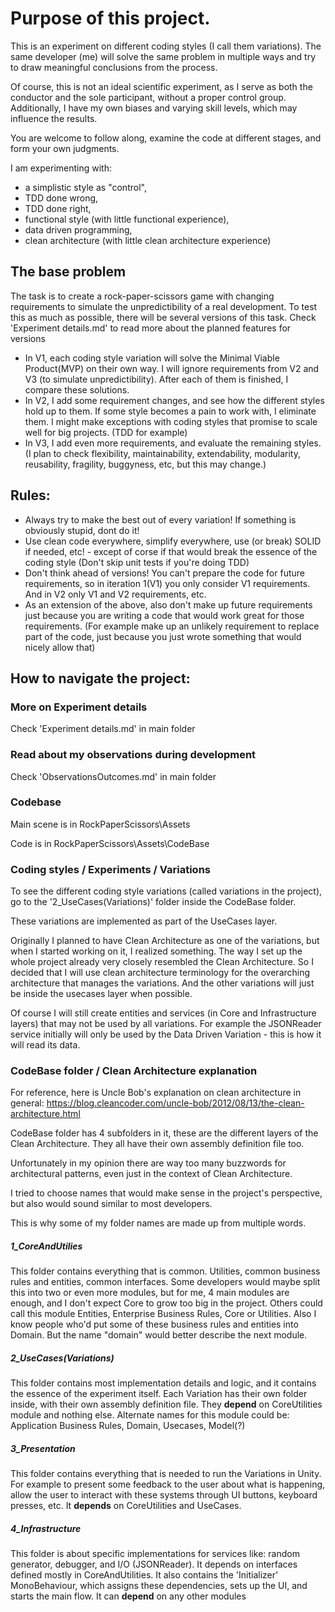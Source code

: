 # Purpose of this project.

This is an experiment on different coding styles (I call them variations). The same developer (me) will solve the same problem in multiple ways and try to draw meaningful conclusions from the process.

Of course, this is not an ideal scientific experiment, as I serve as both the conductor and the sole participant, without a proper control group. Additionally, I have my own biases and varying skill levels, which may influence the results.

You are welcome to follow along, examine the code at different stages, and form your own judgments.

I am experimenting with:
* a simplistic style as "control", 
* TDD done wrong, 
* TDD done right, 
* functional style (with little functional experience),
* data driven programming, 
* clean architecture (with little clean architecture experience)

## The base problem

The task is to create a rock-paper-scissors game with changing requirements to simulate the unpredictibility of a real development. 
To test this as much as possible, there will be several versions of this task.
Check 'Experiment details.md' to read more about the planned features for versions

* In V1, each coding style variation will solve the Minimal Viable Product(MVP) on their own way. I will ignore requirements from V2 and V3 (to simulate unpredictibility). After each of them is finished, I compare these solutions.
* In V2, I add some requirement changes, and see how the different styles hold up to them. If some style becomes a pain to work with, I eliminate them. I might make exceptions with coding styles that promise to scale well for big projects. (TDD for example)
* In V3, I add even more requirements, and evaluate the remaining styles. (I plan to check flexibility, maintainability, extendability, modularity, reusability, fragility, buggyness, etc, but this may change.)

## Rules: 
* Always try to make the best out of every variation! If something is obviously stupid, dont do it! 
* Use clean code everywhere, simplify everywhere, use (or break) SOLID if needed, etc! - except of corse if that would break the essence of the coding style (Don't skip unit tests if you're doing TDD)
* Don't think ahead of versions! You can't prepare the code for future requirements, so in iteration 1(V1) you only consider V1 requirements. And in V2 only V1 and V2 requirements, etc.
* As an extension of the above, also don't make up future requirements just because you are writing a code that would work great for those requirements. (For example make up an unlikely requirement to replace part of the code, just because you just wrote something that would nicely allow that)

## How to navigate the project:

### More on Experiment details

Check 'Experiment details.md' in main folder

### Read about my observations during development

Check 'ObservationsOutcomes.md' in main folder

### Codebase

Main scene is in RockPaperScissors\Assets

Code is in RockPaperScissors\Assets\CodeBase

### Coding styles / Experiments / Variations
To see the different coding style variations (called variations in the project), go to the '2_UseCases(Variations)' folder inside the CodeBase folder. 

These variations are implemented as part of the UseCases layer. 

Originally I planned to have Clean Architecture as one of the variations, but when I started working on it, I realized something. 
The way I set up the whole project already very closely resembled the Clean Architecture. 
So I decided that I will use clean architecture terminology for the overarching architecture that manages the variations.
And the other variations will just be inside the usecases layer when possible.

Of course I will still create entities and services (in Core and Infrastructure layers) that may not be used by all variations. 
For example the JSONReader service initially will only be used by the Data Driven Variation - this is how it will read its data.

### CodeBase folder / Clean Architecture explanation

For reference, here is Uncle Bob's explanation on clean architecture in general: https://blog.cleancoder.com/uncle-bob/2012/08/13/the-clean-architecture.html

CodeBase folder has 4 subfolders in it, these are the different layers of the Clean Architecture. They all have their own assembly definition file too.

Unfortunately in my opinion there are way too many buzzwords for architectural patterns, even just in the context of Clean Architecture. 

I tried to choose names that would make sense in the project's perspective, but also would sound similar to most developers. 

This is why some of my folder names are made up from multiple words.

##### 1_CoreAndUtilies
This folder contains everything that is common. Utilities, common business rules and entities, common interfaces. 
Some developers would maybe split this into two or even more modules, but for me, 4 main modules are enough, and I don't expect Core to grow too big in the project.
Others could call this module Entities, Enterprise Business Rules, Core or Utilities. Also I know people who'd put some of these business rules and entities into Domain. 
But the name "domain" would better describe the next module.

##### 2_UseCases(Variations)
This folder contains most implementation details and logic, and it contains the essence of the experiment itself.
Each Variation has their own folder inside, with their own assembly definition file. They **depend** on CoreUtilities module and nothing else.
Alternate names for this module could be: Application Business Rules, Domain, Usecases, Model(?)

##### 3_Presentation
This folder contains everything that is needed to run the Variations in Unity. 
For example to present some feedback to the user about what is happening, allow the user to interact with these systems through UI buttons, keyboard presses, etc.
It **depends** on CoreUtilities and UseCases.

##### 4_Infrastructure
This folder is about specific implementations for services like: random generator, debugger, and I/O (JSONReader). It depends on interfaces defined mostly in CoreAndUtilities. 
It also contains the 'Initializer' MonoBehaviour, which assigns these dependencies, sets up the UI, and starts the main flow.
It can **depend** on any other modules